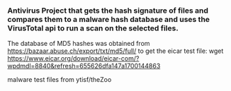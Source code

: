 ### Antivirus Project that gets the hash signature of files and compares them to a malware hash database and uses the VirusTotal api to run a scan on the selected files.

The database of MD5 hashes was obtained from https://bazaar.abuse.ch/export/txt/md5/full/
to get the eicar test file: 
wget https://www.eicar.org/download/eicar-com/?wpdmdl=8840&refresh=655626dfa147a1700144863

malware test files from ytisf/theZoo